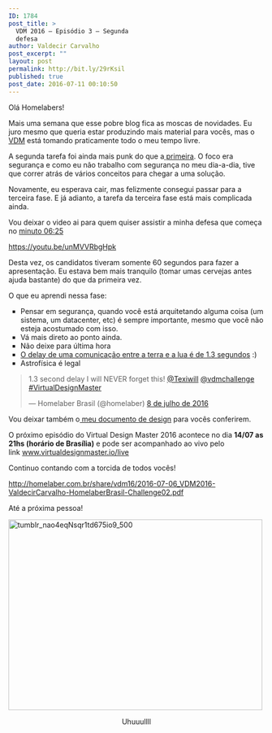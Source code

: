 ```yaml
---
ID: 1784
post_title: >
  VDM 2016 – Episódio 3 – Segunda
  defesa
author: Valdecir Carvalho
post_excerpt: ""
layout: post
permalink: http://bit.ly/29rKsil
published: true
post_date: 2016-07-11 00:10:50
---
```

Olá Homelabers!

Mais uma semana que esse pobre blog fica as moscas de novidades. Eu juro mesmo que queria estar produzindo mais material para vocês, mas o <a href="http://homelaber.com.br/virtual-design-master-2016/">VDM</a> está tomando praticamente todo o meu tempo livre.

A segunda tarefa foi ainda mais punk do que a<a href="http://homelaber.com.br/vdm-2016-episodio-2-primeira-defesa/"> primeira</a>. O foco era segurança e como eu não trabalho com segurança no meu dia-a-dia, tive que correr atrás de vários conceitos para chegar a uma solução.

Novamente, eu esperava cair, mas felizmente consegui passar para a terceira fase. E já adianto, a tarefa da terceira fase está mais complicada ainda.

Vou deixar o video ai para quem quiser assistir a minha defesa que começa no <a href="https://youtu.be/unMVVRbgHpk?t=6m27s" target="_blank">minuto 06:25</a>

https://youtu.be/unMVVRbgHpk

<!--more-->

Desta vez, os candidatos tiveram somente 60 segundos para fazer a apresentação. Eu estava bem mais tranquilo (tomar umas cervejas antes ajuda bastante) do que da primeira vez.

O que eu aprendi nessa fase:

<ul style="list-style-type: square;">
    <li>Pensar em segurança, quando você está arquitetando alguma coisa (um sistema, um datacenter, etc) é sempre importante, mesmo que você não esteja acostumado com isso.</li>
    <li>Vá mais direto ao ponto ainda.</li>
    <li>Não deixe para última hora</li>
    <li><a href="https://en.wikipedia.org/wiki/Earth%E2%80%93Moon%E2%80%93Earth_communication">O delay de uma comunicação entre a terra e a lua é de 1.3 segundos</a> :)</li>
    <li>Astrofísica é legal</li>
</ul>

<blockquote class="twitter-tweet" data-lang="pt">
<p dir="ltr" lang="en">1.3 second delay I will NEVER forget this! <a href="https://twitter.com/Texiwill">@Texiwill</a> <a href="https://twitter.com/vdmchallenge">@vdmchallenge</a> <a href="https://twitter.com/hashtag/VirtualDesignMaster?src=hash">#VirtualDesignMaster</a></p>
— Homelaber Brasil (@homelaber) <a href="https://twitter.com/homelaber/status/751219635643641856">8 de julho de 2016</a></blockquote>

<script src="//platform.twitter.com/widgets.js" async="" charset="utf-8"></script>

Vou deixar também o<a href="http://homelaber.com.br/site/wp-content/uploads/2016/07/2016-07-06_VDM2016-ValdecirCarvalho-HomelaberBrasil-Challenge02.pdf" target="_blank"> meu documento de design</a> para vocês conferirem.

O próximo episódio do Virtual Design Master 2016 acontece no dia <strong>14/07 as 21hs (horário de Brasília)</strong> e pode ser acompanhado ao vivo pelo link <a href="http://www.virtualdesignmaster.io/live">www.virtualdesignmaster.io/live</a>

Continuo contando com a torcida de todos vocês!

http://homelaber.com.br/share/vdm16/2016-07-06_VDM2016-ValdecirCarvalho-HomelaberBrasil-Challenge02.pdf

Até a próxima pessoa!

<img class="aligncenter size-full wp-image-1790" src="http://homelaber.com.br/site/wp-content/uploads/2016/07/tumblr_nao4eqNsqr1td675io9_500.gif" alt="tumblr_nao4eqNsqr1td675io9_500" width="500" height="375" />

<p style="text-align: center;">Uhuuullll</p>

&nbsp;

&nbsp;